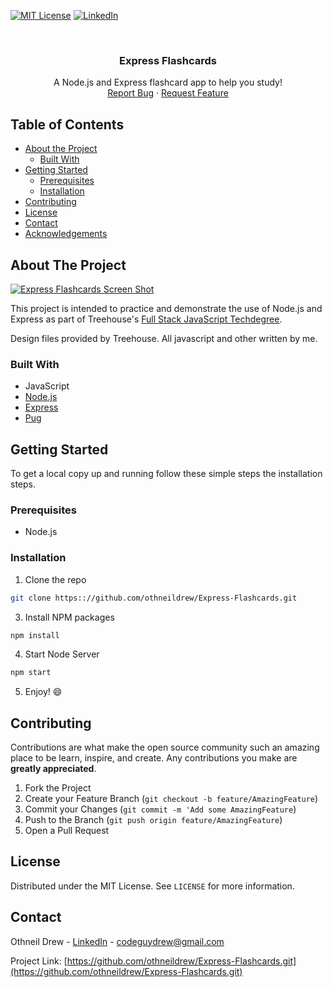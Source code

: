 <!--
*** Thanks for checking out this README Template. If you have a suggestion that would
*** make this better please fork the repo and create a pull request or simple open
*** an issue with the tag "enhancement".
*** Thanks again! Now go create something AMAZING! :D
-->





<!-- PROJECT SHIELDS -->
[![MIT License][license-shield]][license-url]
[![LinkedIn][linkedin-shield]][linkedin-url]



<!-- PROJECT LOGO -->
<br />
<p align="center">
  <h3 align="center">Express Flashcards</h3>

  <p align="center">
    A Node.js and Express flashcard app to help you study!
    <br />
    <a href="https://github.com/othneildrew/Express-Flashcards/issues">Report Bug</a>
    ·
    <a href="https://github.com/othneildrew/Best-README-Template/issues">Request Feature</a>
  </p>
</p>



<!-- TABLE OF CONTENTS -->
## Table of Contents

* [About the Project](#about-the-project)
  * [Built With](#built-with)
* [Getting Started](#getting-started)
  * [Prerequisites](#prerequisites)
  * [Installation](#installation)
* [Contributing](#contributing)
* [License](#license)
* [Contact](#contact)
* [Acknowledgements](#acknowledgements)



<!-- ABOUT THE PROJECT -->
## About The Project

[![Express Flashcards Screen Shot][product-screenshot]]()

This project is intended to practice and demonstrate the use of Node.js and Express as part of Treehouse's [Full Stack JavaScript Techdegree](https://join.teamtreehouse.com/full-stack-javascript-techdegree).

Design files provided by Treehouse. All javascript and other written by me.

### Built With
* JavaScript
* [Node.js](https://nodejs.org/en)
* [Express](https://expressjs.com)
* [Pug](https://pugjs.org/api/getting-started.html)



<!-- GETTING STARTED -->
## Getting Started

To get a local copy up and running follow these simple steps the installation steps.


### Prerequisites

* Node.js


### Installation

1. Clone the repo
```sh
git clone https:://github.com/othneildrew/Express-Flashcards.git
```
3. Install NPM packages
```sh
npm install
```
4. Start Node Server
```sh
npm start
```
5. Enjoy! :smile:



<!-- CONTRIBUTING -->
## Contributing

Contributions are what make the open source community such an amazing place to be learn, inspire, and create. Any contributions you make are **greatly appreciated**.

1. Fork the Project
2. Create your Feature Branch (`git checkout -b feature/AmazingFeature`)
3. Commit your Changes (`git commit -m 'Add some AmazingFeature`)
4. Push to the Branch (`git push origin feature/AmazingFeature`)
5. Open a Pull Request



<!-- LICENSE -->
## License

Distributed under the MIT License. See `LICENSE` for more information.



<!-- CONTACT -->
## Contact

Othneil Drew - [LinkedIn][linkedin-url] - codeguydrew@gmail.com

Project Link: [https://github.com/othneildrew/Express-Flashcards.git](https://github.com/othneildrew/Express-Flashcards.git)





<!-- MARKDOWN LINKS & IMAGES -->
[license-shield]: https://img.shields.io/badge/license-MIT-blue.svg?style=flat-square
[license-url]: https://choosealicense.com/licenses/mit
[linkedin-shield]: https://img.shields.io/badge/-LinkedIn-black.svg?style=flat-square&logo=linkedin&colorB=555
[linkedin-url]: https://linkedin.com/in/othneildrew
[product-screenshot]: https://raw.githubusercontent.com/othneildrew/othneildrew.github.io/master/images/projects/express-flashcards.gif
